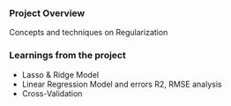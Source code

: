 ### Project Overview

 Concepts and techniques on Regularization


### Learnings from the project

 - Lasso & Ridge Model
- Linear Regression Model and errors R2, RMSE analysis
- Cross-Validation


